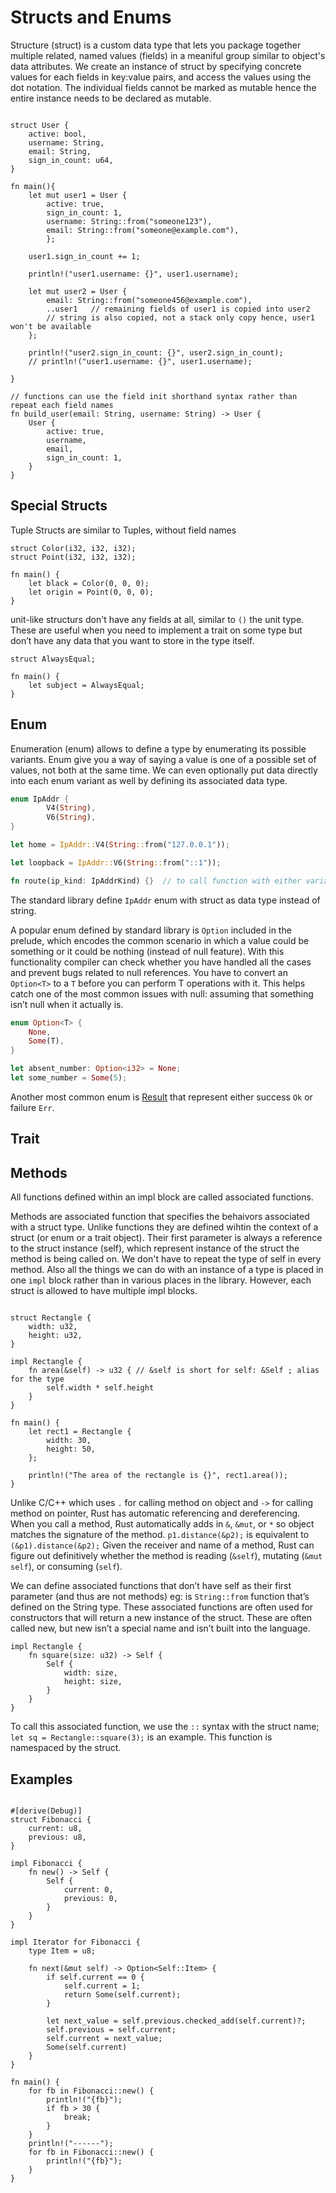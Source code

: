 # Structs and Enums

Structure (struct) is a custom data type that lets you package together multiple related, named values (fields) in a meaniful group similar to object's data attributes.  We create an instance of struct by specifying concrete values for each fields in key:value pairs, and access the values using the dot notation. The individual fields cannot be marked as mutable hence the entire instance needs to be declared as mutable.


```rust, editable

struct User {
    active: bool,
    username: String,
    email: String,
    sign_in_count: u64,
}

fn main(){
    let mut user1 = User {
        active: true, 
        sign_in_count: 1,
        username: String::from("someone123"), 
        email: String::from("someone@example.com"), 
        };
    
    user1.sign_in_count += 1;

    println!("user1.username: {}", user1.username);
    
    let mut user2 = User {
        email: String::from("someone456@example.com"),
        ..user1   // remaining fields of user1 is copied into user2
        // string is also copied, not a stack only copy hence, user1 won't be available
    };
    
    println!("user2.sign_in_count: {}", user2.sign_in_count);
    // println!("user1.username: {}", user1.username); 

}

// functions can use the field init shorthand syntax rather than repeat each field names
fn build_user(email: String, username: String) -> User {
    User {
        active: true,
        username,
        email,
        sign_in_count: 1,
    }
}
```

## Special Structs

Tuple Structs are similar to Tuples, without field names

```rust, editable
struct Color(i32, i32, i32);
struct Point(i32, i32, i32);

fn main() {
    let black = Color(0, 0, 0);
    let origin = Point(0, 0, 0);
}
```

unit-like structurs don't have any fields at all, similar to `()` the unit type. These are useful when you need to implement a trait on some type but don’t have any data that you want to store in the type itself.

```rust, editable
struct AlwaysEqual;

fn main() {
    let subject = AlwaysEqual;
}
```

## Enum

Enumeration (enum) allows to define a type by enumerating its possible variants. Enum give you a way of saying a value is one of a possible set of values, not both at the same time. We can even optionally put data directly into each enum variant as well by defining its associated data type.

```rust
enum IpAddr {
        V4(String),
        V6(String),
}

let home = IpAddr::V4(String::from("127.0.0.1"));

let loopback = IpAddr::V6(String::from("::1"));

fn route(ip_kind: IpAddrKind) {}  // to call function with either variant
```

The standard library define `IpAddr` enum with struct as data type instead of string.

A popular enum defined by standard library is `Option` included in the prelude, which encodes the  common scenario in which a value could be something or it could be nothing (instead of null feature). With this functionality compiler can check whether you have handled all the cases and prevent bugs related to null references. You have to convert an `Option<T>` to a `T` before you can perform T operations with it. This helps catch one of the most common issues with null: assuming that something isn’t null when it actually is.

```rust
enum Option<T> {
    None,
    Some(T),
}

let absent_number: Option<i32> = None;
let some_number = Some(5);

```

Another most common enum is [Result](https://doc.rust-lang.org/std/result/enum.Result.html) that represent either success `Ok` or failure `Err`.
## Trait

## Methods

All functions defined within an impl block are called associated functions.

Methods are associated function that specifies the behaivors associated with a struct type. Unlike functions they are defined wihtin the context of a struct (or enum or a trait object). Their first parameter is always a reference to the struct instance (self), which represent instance of the struct the method is being called on. We don't have to repeat the type of self in every method. Also all the things we can do with an instance of a type is placed in one `impl` block rather than in various places in the library. However, each struct is allowed to have multiple impl blocks.

```rust, editable

struct Rectangle {
    width: u32,
    height: u32,
}

impl Rectangle {
    fn area(&self) -> u32 { // &self is short for self: &Self ; alias for the type
        self.width * self.height
    }
}

fn main() {
    let rect1 = Rectangle {
        width: 30,
        height: 50,
    };

    println!("The area of the rectangle is {}", rect1.area());
}
```

Unlike C/C++ which uses `.` for calling method on object and `->` for calling method on pointer, Rust has automatic referencing and dereferencing. When you call a method, Rust automatically adds in `&`, `&mut`, or `*` so object matches the signature of the method.
`p1.distance(&p2);` is equivalent to  `(&p1).distance(&p2);` Given the receiver and name of a method, Rust can figure out definitively whether the method is reading (`&self`), mutating (`&mut self`), or consuming (`self`). 


We can define associated functions that don’t have self as their first parameter (and thus are not methods) eg: is `String::from` function that’s defined on the String type. These associated functions are often used for constructors that will return a new instance of the struct. These are often called new, but new isn’t a special name and isn’t built into the language.

```rust, editable
impl Rectangle {
    fn square(size: u32) -> Self {
        Self {
            width: size,
            height: size,
        }
    }
}
```

To call this associated function, we use the `::` syntax with the struct name; `let sq = Rectangle::square(3);` is an example. This function is namespaced by the struct.

## Examples

```rust, editable

#[derive(Debug)]
struct Fibonacci {
    current: u8,
    previous: u8,
}

impl Fibonacci {
    fn new() -> Self {
        Self {
            current: 0,
            previous: 0,
        }
    }
}

impl Iterator for Fibonacci {
    type Item = u8;

    fn next(&mut self) -> Option<Self::Item> {
        if self.current == 0 {
            self.current = 1;
            return Some(self.current);
        }

        let next_value = self.previous.checked_add(self.current)?;
        self.previous = self.current;
        self.current = next_value;
        Some(self.current)
    }
}

fn main() {
    for fb in Fibonacci::new() {
        println!("{fb}");
        if fb > 30 {
            break;
        }
    }
    println!("------");
    for fb in Fibonacci::new() {
        println!("{fb}");
    }
}

```